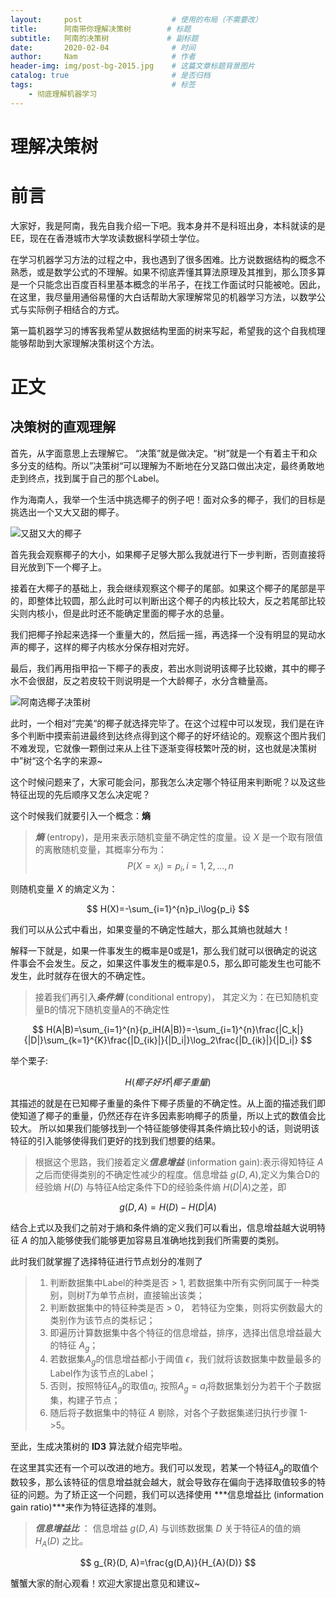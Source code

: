 ```yaml
---
layout:     post                    # 使用的布局（不需要改）
title:      阿南带你理解决策树        # 标题 
subtitle:   阿南的决策树             # 副标题
date:       2020-02-04              # 时间
author:     Nam                     # 作者
header-img: img/post-bg-2015.jpg    # 这篇文章标题背景图片
catalog: true                       # 是否归档
tags:                               # 标签
    - 彻底理解机器学习
---
```


# 理解决策树

# 前言

大家好，我是阿南，我先自我介绍一下吧。我本身并不是科班出身，本科就读的是EE，现在在香港城市大学攻读数据科学硕士学位。

在学习机器学习方法的过程之中，我也遇到了很多困难。比方说数据结构的概念不熟悉，或是数学公式的不理解。如果不彻底弄懂其算法原理及其推到，那么顶多算是一个只能念出百度百科里基本概念的半吊子，在找工作面试时只能被呛。因此，在这里，我尽量用通俗易懂的大白话帮助大家理解常见的机器学习方法，以数学公式与实际例子相结合的方式。

第一篇机器学习的博客我希望从数据结构里面的树来写起，希望我的这个自我梳理能够帮助到大家理解决策树这个方法。

# 正文

## 决策树的直观理解

首先，从字面意思上去理解它。 “决策”就是做决定。“树”就是一个有着主干和众多分支的结构。所以”决策树“可以理解为不断地在分叉路口做出决定，最终勇敢地走到终点，找到属于自己的那个Label。

作为海南人，我举一个生活中挑选椰子的例子吧！面对众多的椰子，我们的目标是挑选出一个又大又甜的椰子。

![又甜又大的椰子](coconut.jpg '又甜又大的椰子')

首先我会观察椰子的大小，如果椰子足够大那么我就进行下一步判断，否则直接将目光放到下一个椰子上。

接着在大椰子的基础上，我会继续观察这个椰子的尾部。如果这个椰子的尾部是平的，即整体比较圆，那么此时可以判断出这个椰子的内核比较大，反之若尾部比较尖则内核小，但是此时还不能确定里面的椰子水的总量。

我们把椰子拎起来选择一个重量大的，然后摇一摇，再选择一个没有明显的晃动水声的椰子，这样的椰子内核水分保存相对完好。

最后，我们再用指甲掐一下椰子的表皮，若出水则说明该椰子比较嫩，其中的椰子水不会很甜，反之若皮较干则说明是一个大龄椰子，水分含糖量高。

![阿南选椰子决策树](Coco_DT.jpg)

此时，一个相对”完美“的椰子就选择完毕了。在这个过程中可以发现，我们是在许多个判断中摸索前进最终到达终点得到这个椰子的好坏结论的。观察这个图片我们不难发现，它就像一颗倒过来从上往下逐渐变得枝繁叶茂的树，这也就是决策树中”树“这个名字的来源~

这个时候问题来了，大家可能会问，那我怎么决定哪个特征用来判断呢？以及这些特征出现的先后顺序又怎么决定呢？

这个时候我们就要引入一个概念：**熵**

>***熵*** (entropy)，是用来表示随机变量不确定性的度量。设 $X$ 是一个取有限值的离散随机变量，其概率分布为：
$$ P(X=x_i) = p_i, i=1,2,...,n $$

则随机变量 $X$ 的熵定义为：

$$ H(X)=-\sum_{i=1}^{n}p_i\log{p_i} $$

我们可以从公式中看出，如果变量的不确定性越大，那么其熵也就越大！

解释一下就是，如果一件事发生的概率是0或是1，那么我们就可以很确定的说这件事会不会发生。反之，如果这件事发生的概率是0.5，那么即可能发生也可能不发生，此时就存在很大的不确定性。

>接着我们再引入***条件熵*** (conditional entropy)， 其定义为：在已知随机变量B的情况下随机变量A的不确定性

$$ H(A|B)=\sum_{i=1}^{n}{p_iH(A|B)}=-\sum_{i=1}^{n}\frac{|C_k|}{|D|}\sum_{k=1}^{K}\frac{|D_{ik}|}{|D_i|}\log_2\frac{|D_{ik}|}{|D_i|} $$

举个栗子:

$$ H(椰子好坏|椰子重量) $$

其描述的就是在已知椰子重量的条件下椰子质量的不确定性。从上面的描述我们即使知道了椰子的重量，仍然还存在许多因素影响椰子的质量，所以上式的数值会比较大。
所以如果我们能够找到一个特征能够使得其条件熵比较小的话，则说明该特征的引入能够使得我们更好的找到我们想要的结果。

>根据这个思路，我们接着定义***信息增益*** (information gain):表示得知特征 $A$ 之后而使得类别的不确定性减少的程度。信息增益 $g(D, A)$,定义为集合D的经验熵 $H(D)$ 与特征A给定条件下D的经验条件熵 $H(D|A)$之差，即

$$ g(D, A)=H(D) - H(D|A) $$

结合上式以及我们之前对于熵和条件熵的定义我们可以看出，信息增益越大说明特征 $A$ 的加入能够使我们能够更加容易且准确地找到我们所需要的类别。

此时我们就掌握了选择特征进行节点划分的准则了

>1. 判断数据集中Label的种类是否 > 1, 若数据集中所有实例同属于一种类别，则树$T$为单节点树，直接输出该类；
>2. 判断数据集中的特征种类是否 > 0， 若特征为空集，则将实例数最大的类别作为该节点的类标记；
>3. 即遍历计算数据集中各个特征的信息增益，排序，选择出信息增益最大的特征 $A_g$；
>4. 若数据集$A_g$的信息增益都小于阈值 $\epsilon$，我们就将该数据集中数量最多的Label作为该节点的Label；
>5. 否则，按照特征$A_g$的取值$a_i$, 按照$A_g=a_i$将数据集划分为若干个子数据集，构建子节点；
>6. 随后将子数据集中的特征 $A$ 剔除，对各个子数据集递归执行步骤 1->5。

至此，生成决策树的 **ID3** 算法就介绍完毕啦。

在这里其实还有一个可以改进的地方。我们可以发现，若某一个特征$A_g$的取值个数较多，那么该特征的信息增益就会越大，就会导致存在偏向于选择取值较多的特征的问题。为了矫正这一个问题，我们可以选择使用 ***信息增益比 (information gain ratio)***来作为特征选择的准则。

>***信息增益比*** ： 信息增益 $g(D,A)$ 与训练数据集 $D$ 关于特征$A$的值的熵 $H_A{(D)}$ 之比。

$$ g_{R}(D, A)=\frac{g(D,A)}{H_{A}(D)} $$

蟹蟹大家的耐心观看！欢迎大家提出意见和建议~